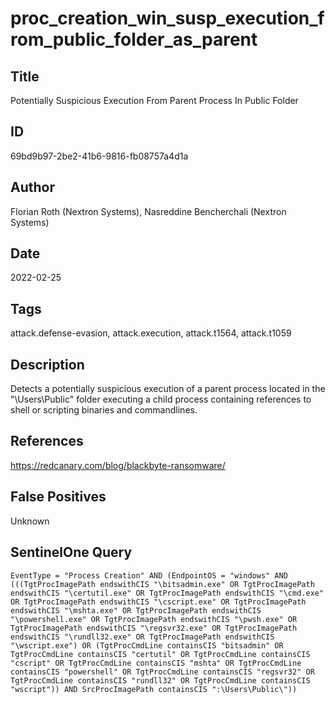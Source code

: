 # proc_creation_win_susp_execution_from_public_folder_as_parent

## Title
Potentially Suspicious Execution From Parent Process In Public Folder

## ID
69bd9b97-2be2-41b6-9816-fb08757a4d1a

## Author
Florian Roth (Nextron Systems), Nasreddine Bencherchali (Nextron Systems)

## Date
2022-02-25

## Tags
attack.defense-evasion, attack.execution, attack.t1564, attack.t1059

## Description
Detects a potentially suspicious execution of a parent process located in the "\Users\Public" folder executing a child process containing references to shell or scripting binaries and commandlines.


## References
https://redcanary.com/blog/blackbyte-ransomware/

## False Positives
Unknown

## SentinelOne Query
```
EventType = "Process Creation" AND (EndpointOS = "windows" AND (((TgtProcImagePath endswithCIS "\bitsadmin.exe" OR TgtProcImagePath endswithCIS "\certutil.exe" OR TgtProcImagePath endswithCIS "\cmd.exe" OR TgtProcImagePath endswithCIS "\cscript.exe" OR TgtProcImagePath endswithCIS "\mshta.exe" OR TgtProcImagePath endswithCIS "\powershell.exe" OR TgtProcImagePath endswithCIS "\pwsh.exe" OR TgtProcImagePath endswithCIS "\regsvr32.exe" OR TgtProcImagePath endswithCIS "\rundll32.exe" OR TgtProcImagePath endswithCIS "\wscript.exe") OR (TgtProcCmdLine containsCIS "bitsadmin" OR TgtProcCmdLine containsCIS "certutil" OR TgtProcCmdLine containsCIS "cscript" OR TgtProcCmdLine containsCIS "mshta" OR TgtProcCmdLine containsCIS "powershell" OR TgtProcCmdLine containsCIS "regsvr32" OR TgtProcCmdLine containsCIS "rundll32" OR TgtProcCmdLine containsCIS "wscript")) AND SrcProcImagePath containsCIS ":\Users\Public\"))

```